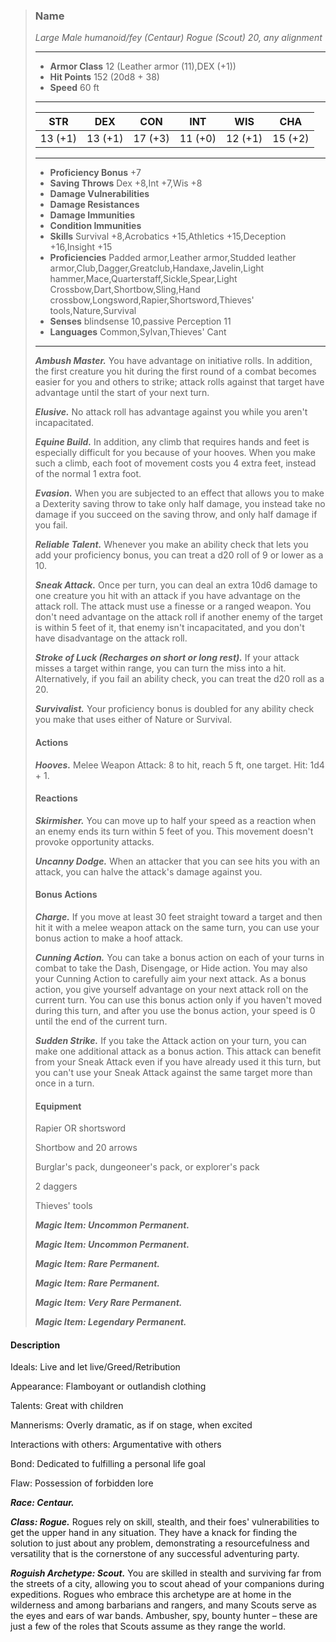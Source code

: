 >### Name
>*Large Male humanoid/fey (Centaur) Rogue (Scout) 20, any alignment*
>___
>- **Armor Class** 12 (Leather armor (11),DEX (+1))
>- **Hit Points** 152 (20d8 + 38)
>- **Speed** 60 ft
>___
>|**STR**|**DEX**|**CON**|**INT**|**WIS**|**CHA**|
>|:-:|:-:|:-:|:-:|:-:|:-:|
>|13 (+1)|13 (+1)|17 (+3)|11 (+0)|12 (+1)|15 (+2)|
>___
>- **Proficiency Bonus** +7
>- **Saving Throws** Dex +8,Int +7,Wis +8
>- **Damage Vulnerabilities** 
>- **Damage Resistances** 
>- **Damage Immunities** 
>- **Condition Immunities** 
>- **Skills** Survival +8,Acrobatics +15,Athletics +15,Deception +16,Insight +15
>- **Proficiencies** Padded armor,Leather armor,Studded leather armor,Club,Dagger,Greatclub,Handaxe,Javelin,Light hammer,Mace,Quarterstaff,Sickle,Spear,Light Crossbow,Dart,Shortbow,Sling,Hand crossbow,Longsword,Rapier,Shortsword,Thieves' tools,Nature,Survival
>- **Senses** blindsense 10,passive Perception 11
>- **Languages** Common,Sylvan,Thieves' Cant
>___
>***Ambush Master.*** You have advantage on initiative rolls. In addition, the first creature you hit during the first round of a combat becomes easier for you and others to strike; attack rolls against that target have advantage until the start of your next turn.
>
>***Elusive.*** No attack roll has advantage against you while you aren't incapacitated.
>
>***Equine Build.*** In addition, any climb that requires hands and feet is especially difficult for you because of your hooves. When you make such a climb, each foot of movement costs you 4 extra feet, instead of the normal 1 extra foot.
>
>***Evasion.*** When you are subjected to an effect that allows you to make a Dexterity saving throw to take only half damage, you instead take no damage if you succeed on the saving throw, and only half damage if you fail.
>
>***Reliable Talent.*** Whenever you make an ability check that lets you add your proficiency bonus, you can treat a d20 roll of 9 or lower as a 10.
>
>***Sneak Attack.*** Once per turn, you can deal an extra 10d6 damage to one creature you hit with an attack if you have advantage on the attack roll. The attack must use a finesse or a ranged weapon. You don't need advantage on the attack roll if another enemy of the target is within 5 feet of it, that enemy isn't incapacitated, and you don't have disadvantage on the attack roll.
>
>***Stroke of Luck (Recharges on short or long rest).*** If your attack misses a target within range, you can turn the miss into a hit. Alternatively, if you fail an ability check, you can treat the d20 roll as a 20.
>
>***Survivalist.*** Your proficiency bonus is doubled for any ability check you make that uses either of Nature or Survival.
>
>#### Actions
>***Hooves.*** Melee Weapon Attack: 8 to hit, reach 5 ft, one target. Hit: 1d4 + 1.
>
>#### Reactions
>***Skirmisher.*** You can move up to half your speed as a reaction when an enemy ends its turn within 5 feet of you. This movement doesn't provoke opportunity attacks.
>
>***Uncanny Dodge.*** When an attacker that you can see hits you with an attack, you can halve the attack's damage against you.
>
>
>#### Bonus Actions
>***Charge.*** If you move at least 30 feet straight toward a target and then hit it with a melee weapon attack on the same turn, you can use your bonus action to make a hoof attack.
>
>***Cunning Action.*** You can take a bonus action on each of your turns in combat to take the Dash, Disengage, or Hide action. You may also your Cunning Action to carefully aim your next attack. As a bonus action, you give yourself advantage on your next attack roll on the current turn. You can use this bonus action only if you haven't moved during this turn, and after you use the bonus action, your speed is 0 until the end of the current turn.
>
>***Sudden Strike.*** If you take the Attack action on your turn, you can make one additional attack as a bonus action. This attack can benefit from your Sneak Attack even if you have already used it this turn, but you can't use your Sneak Attack against the same target more than once in a turn.
>
>
>#### Equipment
>Rapier OR shortsword
>
>Shortbow and 20 arrows
>
>Burglar's pack, dungeoneer's pack, or explorer's pack
>
>2 daggers
>
>Thieves' tools
>
>***Magic Item: Uncommon Permanent.***
>
>***Magic Item: Uncommon Permanent.***
>
>***Magic Item: Rare Permanent.***
>
>***Magic Item: Rare Permanent.***
>
>***Magic Item: Very Rare Permanent.***
>
>***Magic Item: Legendary Permanent.***
>

#### Description
Ideals: Live and let live/Greed/Retribution

Appearance: Flamboyant or outlandish clothing

Talents: Great with children

Mannerisms: Overly dramatic, as if on stage, when excited

Interactions with others: Argumentative with others

Bond: Dedicated to fulfilling a personal life goal

Flaw: Possession of forbidden lore

***Race: Centaur.***

***Class: Rogue.*** Rogues rely on skill, stealth, and their foes' vulnerabilities to get the upper hand in any situation. They have a knack for finding the solution to just about any problem, demonstrating a resourcefulness and versatility that is the cornerstone of any successful adventuring party.

***Roguish Archetype: Scout.*** You are skilled in stealth and surviving far from the streets of a city, allowing you to scout ahead of your companions during expeditions. Rogues who embrace this archetype are at home in the wilderness and among barbarians and rangers, and many Scouts serve as the eyes and ears of war bands. Ambusher, spy, bounty hunter – these are just a few of the roles that Scouts assume as they range the world.



